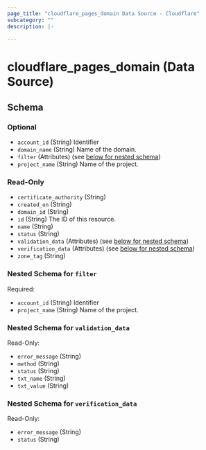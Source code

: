 ```yaml
---
page_title: "cloudflare_pages_domain Data Source - Cloudflare"
subcategory: ""
description: |-
  
---
```


# cloudflare_pages_domain (Data Source)




<!-- schema generated by tfplugindocs -->
## Schema

### Optional

- `account_id` (String) Identifier
- `domain_name` (String) Name of the domain.
- `filter` (Attributes) (see [below for nested schema](#nestedatt--filter))
- `project_name` (String) Name of the project.

### Read-Only

- `certificate_authority` (String)
- `created_on` (String)
- `domain_id` (String)
- `id` (String) The ID of this resource.
- `name` (String)
- `status` (String)
- `validation_data` (Attributes) (see [below for nested schema](#nestedatt--validation_data))
- `verification_data` (Attributes) (see [below for nested schema](#nestedatt--verification_data))
- `zone_tag` (String)

<a id="nestedatt--filter"></a>
### Nested Schema for `filter`

Required:

- `account_id` (String) Identifier
- `project_name` (String) Name of the project.


<a id="nestedatt--validation_data"></a>
### Nested Schema for `validation_data`

Read-Only:

- `error_message` (String)
- `method` (String)
- `status` (String)
- `txt_name` (String)
- `txt_value` (String)


<a id="nestedatt--verification_data"></a>
### Nested Schema for `verification_data`

Read-Only:

- `error_message` (String)
- `status` (String)


